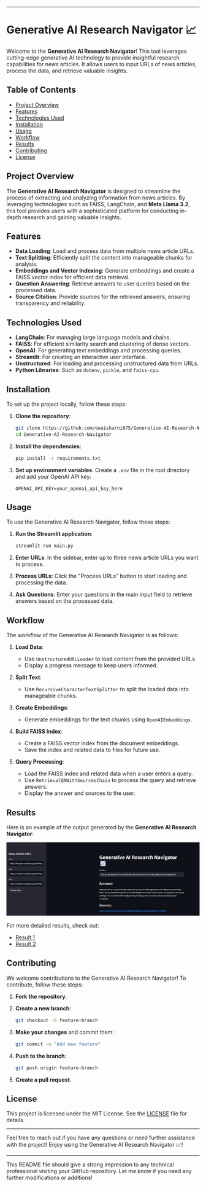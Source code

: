
---

# Generative AI Research Navigator 📈

Welcome to the **Generative AI Research Navigator**! This tool leverages cutting-edge generative AI technology to provide insightful research capabilities for news articles. It allows users to input URLs of news articles, process the data, and retrieve valuable insights.

## Table of Contents
- [Project Overview](#project-overview)
- [Features](#features)
- [Technologies Used](#technologies-used)
- [Installation](#installation)
- [Usage](#usage)
- [Workflow](#workflow)
- [Results](#results)
- [Contributing](#contributing)
- [License](#license)

## Project Overview
The **Generative AI Research Navigator** is designed to streamline the process of extracting and analyzing information from news articles. By leveraging technologies such as FAISS, LangChain, and **Meta Llama 3.2**, this tool provides users with a sophisticated platform for conducting in-depth research and gaining valuable insights.

## Features
- **Data Loading**: Load and process data from multiple news article URLs.
- **Text Splitting**: Efficiently split the content into manageable chunks for analysis.
- **Embeddings and Vector Indexing**: Generate embeddings and create a FAISS vector index for efficient data retrieval.
- **Question Answering**: Retrieve answers to user queries based on the processed data.
- **Source Citation**: Provide sources for the retrieved answers, ensuring transparency and reliability.

## Technologies Used
- **LangChain**: For managing large language models and chains.
- **FAISS**: For efficient similarity search and clustering of dense vectors.
- **OpenAI**: For generating text embeddings and processing queries.
- **Streamlit**: For creating an interactive user interface.
- **Unstructured**: For loading and processing unstructured data from URLs.
- **Python Libraries**: Such as `dotenv`, `pickle`, and `faiss-cpu`.

## Installation
To set up the project locally, follow these steps:

1. **Clone the repository**:
   ```bash
   git clone https://github.com/owaiskarni875/Generative-AI-Research-Navigator.git
   cd Generative-AI-Research-Navigator
   ```

2. **Install the dependencies**:
   ```bash
   pip install -r requirements.txt
   ```

3. **Set up environment variables**:
   Create a `.env` file in the root directory and add your OpenAI API key:
   ```plaintext
   OPENAI_API_KEY=your_openai_api_key_here
   ```

## Usage
To use the Generative AI Research Navigator, follow these steps:

1. **Run the Streamlit application**:
   ```bash
   streamlit run main.py
   ```

2. **Enter URLs**:
   In the sidebar, enter up to three news article URLs you want to process.

3. **Process URLs**:
   Click the "Process URLs" button to start loading and processing the data.

4. **Ask Questions**:
   Enter your questions in the main input field to retrieve answers based on the processed data.

## Workflow
The workflow of the Generative AI Research Navigator is as follows:

1. **Load Data**:
   - Use `UnstructuredURLLoader` to load content from the provided URLs.
   - Display a progress message to keep users informed.

2. **Split Text**:
   - Use `RecursiveCharacterTextSplitter` to split the loaded data into manageable chunks.

3. **Create Embeddings**:
   - Generate embeddings for the text chunks using `OpenAIEmbeddings`.

4. **Build FAISS Index**:
   - Create a FAISS vector index from the document embeddings.
   - Save the index and related data to files for future use.

5. **Query Processing**:
   - Load the FAISS index and related data when a user enters a query.
   - Use `RetrievalQAWithSourcesChain` to process the query and retrieve answers.
   - Display the answer and sources to the user.

## Results
Here is an example of the output generated by the **Generative AI Research Navigator**:

![Result 1](https://github.com/owaiskarni875/Generative-AI-Research-Navigator/blob/main/Results/Result1.png)

For more detailed results, check out:

- [Result 1](https://github.com/owaiskarni875/Generative-AI-Research-Navigator/blob/main/Results/Result1.png)
- [Result 2](https://github.com/owaiskarni875/Generative-AI-Research-Navigator/blob/main/Results/Result2.png)

## Contributing
We welcome contributions to the Generative AI Research Navigator! To contribute, follow these steps:

1. **Fork the repository**.
2. **Create a new branch**:
   ```bash
   git checkout -b feature-branch
   ```

3. **Make your changes** and commit them:
   ```bash
   git commit -m "Add new feature"
   ```

4. **Push to the branch**:
   ```bash
   git push origin feature-branch
   ```

5. **Create a pull request**.

## License
This project is licensed under the MIT License. See the [LICENSE](LICENSE) file for details.

---

Feel free to reach out if you have any questions or need further assistance with the project! Enjoy using the Generative AI Research Navigator 📈!

---

This README file should give a strong impression to any technical professional visiting your GitHub repository. Let me know if you need any further modifications or additions!
